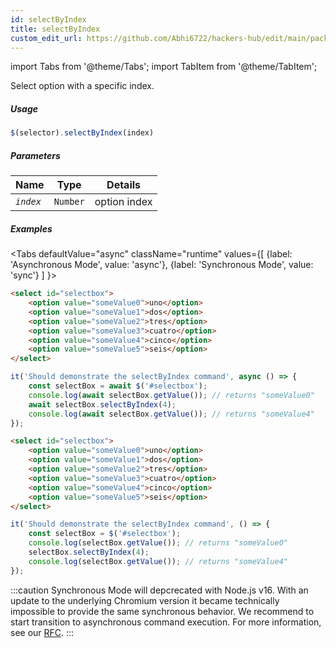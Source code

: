 ```yaml
---
id: selectByIndex
title: selectByIndex
custom_edit_url: https://github.com/Abhi6722/hackers-hub/edit/main/packages/webdriverio/src/commands/element/selectByIndex.ts
---
```


import Tabs from '@theme/Tabs';
import TabItem from '@theme/TabItem';

Select option with a specific index.

##### Usage

```js
$(selector).selectByIndex(index)
```

##### Parameters

| Name | Type | Details |
| ---- | ---- | ------- |
| <code><var>index</var></code> | <code>Number</code> | option index |

##### Examples
<Tabs
defaultValue="async"
className="runtime"
values={[
{label: 'Asynchronous Mode', value: 'async'},
{label: 'Synchronous Mode', value: 'sync'}
]
}>
<TabItem value="async">

```html title="example.html"
<select id="selectbox">
    <option value="someValue0">uno</option>
    <option value="someValue1">dos</option>
    <option value="someValue2">tres</option>
    <option value="someValue3">cuatro</option>
    <option value="someValue4">cinco</option>
    <option value="someValue5">seis</option>
</select>
```

```js title="selectByIndex.js"
it('Should demonstrate the selectByIndex command', async () => {
    const selectBox = await $('#selectbox');
    console.log(await selectBox.getValue()); // returns "someValue0"
    await selectBox.selectByIndex(4);
    console.log(await selectBox.getValue()); // returns "someValue4"
});
```

</TabItem>
<TabItem value="sync">

```html title="example.html"
<select id="selectbox">
    <option value="someValue0">uno</option>
    <option value="someValue1">dos</option>
    <option value="someValue2">tres</option>
    <option value="someValue3">cuatro</option>
    <option value="someValue4">cinco</option>
    <option value="someValue5">seis</option>
</select>
```

```js title="selectByIndex.js"
it('Should demonstrate the selectByIndex command', () => {
    const selectBox = $('#selectbox');
    console.log(selectBox.getValue()); // returns "someValue0"
    selectBox.selectByIndex(4);
    console.log(selectBox.getValue()); // returns "someValue4"
});
```

:::caution
Synchronous Mode will depcrecated with Node.js v16. With an update to the
underlying Chromium version it became technically impossible to provide the
same synchronous behavior. We recommend to start transition to asynchronous
command execution. For more information, see our <a href="https://github.com/webdriverio/webdriverio/discussions/6702">RFC</a>.
:::
</TabItem>
</Tabs>

